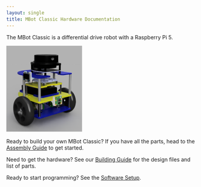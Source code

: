 ```yaml
---
layout: single
title: MBot Classic Hardware Documentation
---
```


The MBot Classic is a differential drive robot with a Raspberry Pi 5.

<a class="image-link">
  <img src="/assets/images/mbotclassic_raspi5.PNG" alt="" style="max-width:200px;" class="align-center"/>
</a>

Ready to build your own MBot Classic? If you have all the parts, head to the [Assembly Guide](/docs/classic/assembly) to get started.

Need to get the hardware? See our [Building Guide](/docs/classic/building) for the design files and list of parts.

Ready to start programming? See the [Software Setup](https://rob550-docs.github.io/docs/staff-guide/dev-setup-pi5-classic.html).

